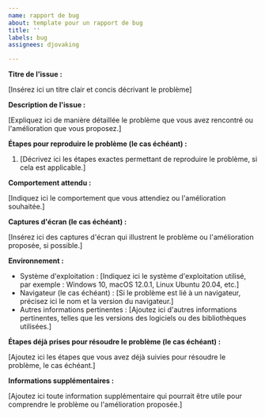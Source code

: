 ```yaml
---
name: rapport de bug
about: template pour un rapport de bug
title: ''
labels: bug
assignees: djovaking

---
```


**Titre de l'issue :**

[Insérez ici un titre clair et concis décrivant le problème]

**Description de l'issue :**

[Expliquez ici de manière détaillée le problème que vous avez rencontré ou l'amélioration que vous proposez.]

**Étapes pour reproduire le problème (le cas échéant) :**

1. [Décrivez ici les étapes exactes permettant de reproduire le problème, si cela est applicable.]

**Comportement attendu :**

[Indiquez ici le comportement que vous attendiez ou l'amélioration souhaitée.]

**Captures d'écran (le cas échéant) :**

[Insérez ici des captures d'écran qui illustrent le problème ou l'amélioration proposée, si possible.]

**Environnement :**

- Système d'exploitation : [Indiquez ici le système d'exploitation utilisé, par exemple : Windows 10, macOS 12.0.1, Linux Ubuntu 20.04, etc.]
- Navigateur (le cas échéant) : [Si le problème est lié à un navigateur, précisez ici le nom et la version du navigateur.]
- Autres informations pertinentes : [Ajoutez ici d'autres informations pertinentes, telles que les versions des logiciels ou des bibliothèques utilisées.]

**Étapes déjà prises pour résoudre le problème (le cas échéant) :**

[Ajoutez ici les étapes que vous avez déjà suivies pour résoudre le problème, le cas échéant.]

**Informations supplémentaires :**

[Ajoutez ici toute information supplémentaire qui pourrait être utile pour comprendre le problème ou l'amélioration proposée.]
